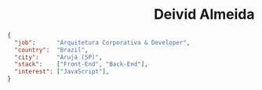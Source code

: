 
<h1 align="right">Deivid Almeida</h1>


```json
{
  "job":      "Arquitetura Corporativa & Developer",
  "country":  "Brazil",
  "city":     "Arujá (SP)",
  "stack":    ["Front-End", "Back-End"],
  "interest": ["JavaScript"], 
}
```

